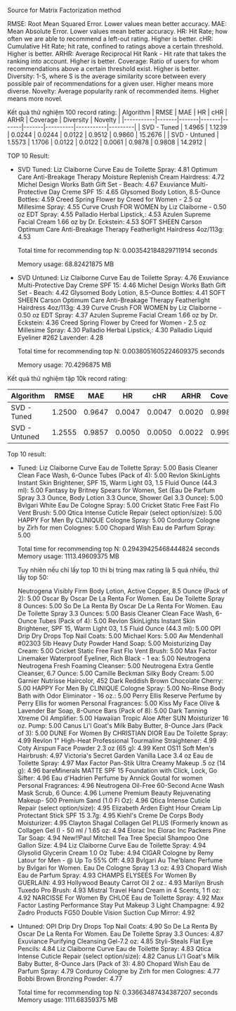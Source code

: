 Source for Matrix Factorization method

RMSE: Root Mean Squared Error. Lower values mean better accuracy.
MAE: Mean Absolute Error. Lower values mean better accuracy.
HR: Hit Rate; how often we are able to recommend a left-out rating. Higher is better.
cHR: Cumulative Hit Rate; hit rate, confined to ratings above a certain threshold. Higher is better.
ARHR: Average Reciprocal Hit Rank - Hit rate that takes the ranking into account. Higher is better.
Coverage: Ratio of users for whom recommendations above a certain threshold exist. Higher is better.
Diversity: 1-S, where S is the average similarity score between every possible pair of recommendations
for a given user. Higher means more diverse.
Novelty: Average popularity rank of recommended items. Higher means more novel.

Kết quả thử nghiệm 100 record rating:
| Algorithm | RMSE | MAE | HR | cHR | ARHR | Coverage | Diversity | Novelty |
|-----------|-------|-------|-------|-------|-------|----------|-----------|---------|
| SVD - Tuned | 1.4965 | 1.1239 | 0.0244 | 0.0244 | 0.0122 | 0.9512 | 0.9860 | 15.2676 |
| SVD - Untuned | 1.5573 | 1.1706 | 0.0122 | 0.0122 | 0.0061 | 0.9878 | 0.9808 | 14.2912 |

TOP 10 Result:

- SVD Tuned:
  Liz Claiborne Curve Eau de Toilette Spray: 4.81
  Optimum Care Anti-Breakage Therapy Moisture Replenish Cream Hairdress: 4.72
  Michel Design Works Bath Gift Set - Beach: 4.67
  Exuviance Multi-Protective Day Creme SPF 15: 4.65
  Glysomed Body Lotion, 8.5-Ounce Bottles: 4.59
  Creed Spring Flower by Creed for Women - 2.5 oz Millesime Spray: 4.55
  Curve Crush FOR WOMEN by Liz Claiborne - 0.50 oz EDT Spray: 4.55
  Palladio Herbal Lipstick,: 4.53
  Azulen Supreme Facial Cream 1.66 oz by Dr. Eckstein: 4.53
  SOFT SHEEN Carson Optimum Care Anti-Breakage Therapy Featherlight Hairdress 4oz/113g: 4.53

  Total time for recommending top N: 0.003542184829711914 seconds

  Memory usage: 68.82421875 MB

- SVD Untuned:
  Liz Claiborne Curve Eau de Toilette Spray: 4.76
  Exuviance Multi-Protective Day Creme SPF 15: 4.46
  Michel Design Works Bath Gift Set - Beach: 4.42
  Glysomed Body Lotion, 8.5-Ounce Bottles: 4.41
  SOFT SHEEN Carson Optimum Care Anti-Breakage Therapy Featherlight Hairdress 4oz/113g: 4.39
  Curve Crush FOR WOMEN by Liz Claiborne - 0.50 oz EDT Spray: 4.37
  Azulen Supreme Facial Cream 1.66 oz by Dr. Eckstein: 4.36
  Creed Spring Flower by Creed for Women - 2.5 oz Millesime Spray: 4.30
  Palladio Herbal Lipstick,: 4.30
  Palladio Liquid Eyeliner #262 Lavender: 4.28

  Total time for recommending top N: 0.0038051605224609375 seconds

  Memory usage: 70.4296875 MB

Kết quả thử nghiệm tập 10k record rating:

| Algorithm     | RMSE   | MAE    | HR     | cHR    | ARHR   | Coverage | Diversity | Novelty  |
| ------------- | ------ | ------ | ------ | ------ | ------ | -------- | --------- | -------- |
| SVD - Tuned   | 1.2500 | 0.9647 | 0.0047 | 0.0047 | 0.0020 | 0.9989   | 0.9951    | 154.0847 |
| SVD - Untuned | 1.2555 | 0.9857 | 0.0050 | 0.0050 | 0.0022 | 0.9998   | 0.9927    | 102.4370 |

Top 10 result:

- Tuned:
  Liz Claiborne Curve Eau de Toilette Spray: 5.00
  Basis Cleaner Clean Face Wash, 6-Ounce Tubes (Pack of 4): 5.00
  Revlon SkinLights Instant Skin Brightener, SPF 15, Warm Light 03, 1.5 Fluid Ounce (44.3 ml): 5.00
  Fantasy by Britney Spears for Women, Set (Eau De Parfum Spray 3.3 Ounce, Body Lotion 3.3 Ounce, Shower Gel 3.3 Ounce): 5.00
  Bvlgari White Eau De Cologne Spray: 5.00
  Cricket Static Free Fast Flo Vent Brush: 5.00
  Qtica Intense Cuticle Repair (select option/size): 5.00
  HAPPY For Men By CLINIQUE Cologne Spray: 5.00
  Corduroy Cologne by Zirh for men Colognes: 5.00
  Chopard Wish Eau de Parfum Spray: 5.00

  Total time for recommending top N: 0.29439425468444824 seconds
  Memory usage: 1113.49609375 MB

  Tuy nhiên nếu chỉ lấy top 10 thì bị trùng max rating là 5 quá nhiều, thử lấy top 50:

  Neutrogena Visibly Firm Body Lotion, Active Copper, 8.5 Ounce (Pack of 2): 5.00
  Oscar By Oscar De La Renta For Women. Eau De Toilette Spray 8 Ounces: 5.00
  So De La Renta By Oscar De La Renta For Women. Eau De Toilette Spray 3.3 Ounces: 5.00
  Basis Cleaner Clean Face Wash, 6-Ounce Tubes (Pack of 4): 5.00
  Revlon SkinLights Instant Skin Brightener, SPF 15, Warm Light 03, 1.5 Fluid Ounce (44.3 ml): 5.00
  OPI Drip Dry Drops Top Nail Coats: 5.00
  Michael Kors: 5.00
  Aw Mendenhall #02303 5lb Heavy Duty Powder Hand Soap: 5.00
  Moisturizing Day Cream: 5.00
  Cricket Static Free Fast Flo Vent Brush: 5.00
  Max Factor Linemaker Waterproof Eyeliner, Rich Black - 1 ea: 5.00
  Neutrogena Neutrogena Fresh Foaming Cleanser: 5.00
  Neutrogena Extra Gentle Cleanser, 6.7 Ounce: 5.00
  Camille Beckman Silky Body Cream: 5.00
  Garnier Nutrisse Haircolor, 452 Dark Reddish Brown Chocolate Cherry: 5.00
  HAPPY For Men By CLINIQUE Cologne Spray: 5.00
  No-Rinse Body Bath with Odor Eliminator - 16 oz.: 5.00
  Perry Ellis Reserve Perfume by Perry Ellis for women Personal Fragrances: 5.00
  Kiss My Face Olive & Lavender Bar Soap, 8-Ounce Bars (Pack of 8): 5.00
  Dark Tanning Xtreme Oil Amplifier: 5.00
  Hawaiian Tropic Aloe After SUN Moisturizer 16 oz. Pump: 5.00
  Canus Li'l Goat's Milk Baby Butter, 8-Ounce Jars (Pack of 3): 5.00
  DUNE For Women By CHRISTIAN DIOR Eau De Toilette Spray: 4.99
  Revlon 1&#34; High&#45;Heat Professional Tourmaline Straightener: 4.99
  Coty Airspun Face Powder 2.3 oz (65 g): 4.99
  Kent OS11 Soft Men's Hairbrush: 4.97
  Victoria's Secret Garden Vanilla Lace 3.4 oz Eau de Toilette Spray: 4.97
  Max Factor Pan-Stik Ultra Creamy Makeup .5 oz (14 g): 4.96
  bareMinerals MATTE SPF 15 Foundation with Click, Lock, Go Sifter: 4.96
  Eau d'Hadrien Perfume by Annick Goutal for women Personal Fragrances: 4.96
  Neutrogena Oil-Free 60-Second Acne Wash Mask Scrub, 6 Ounce: 4.96
  Lumene Premium Beauty Rejuvenating Makeup- 500 Premium Sand (1.0 Fl Oz): 4.96
  Qtica Intense Cuticle Repair (select option/size): 4.95
  Elizabeth Arden Eight Hour Cream Lip Protectant Stick SPF 15 3.7g: 4.95
  Kiehl's Creme De Corps Body Moisturizer: 4.95
  Clayton Shagal Collagen Gel PLUS (Formerly known as Collagen Gel I) - 50 ml / 1.65 oz: 4.94
  Elorac Inc Elorac Inc Packers Pine Tar Soap: 4.94
  New!!Paul Mitchell Tea Tree Special Shampoo One Gallon Size: 4.94
  Liz Claiborne Curve Eau de Toilette Spray: 4.94
  Glysolid Glycerin Cream 1.0 Oz Tube: 4.94
  CIGAR Cologne by Remy Latour for Men - @ Up To 55% Off: 4.93
  Bvlgari Au The'blanc Perfume by Bvlgari for Women. Eau De Cologne Spray 1.3 oz: 4.93
  Chopard Wish Eau de Parfum Spray: 4.93
  CHAMPS ELYSEES For Women By GUERLAIN: 4.93
  Hollywood Beauty Carrot Oil 2 oz.: 4.93
  Marilyn Brush Tuxedo Pro Brush: 4.93
  Mistral Travel Hand Cream in 4 Scents, 1 fl oz: 4.92
  NARCISSE For Women By CHLOE Eau de Toilette Spray: 4.92
  Max Factor Lasting Performance Stay Put Makeup 3 Light Champagne: 4.92
  Zadro Products FG50 Double Vision Suction Cup Mirror: 4.92

- Untuned:
  OPI Drip Dry Drops Top Nail Coats: 4.90
  So De La Renta By Oscar De La Renta For Women. Eau De Toilette Spray 3.3 Ounces: 4.87
  Exuviance Purifying Cleansing Gel-7.2 oz: 4.85
  Styli-Steals Flat Eye Pencils: 4.84
  Liz Claiborne Curve Eau de Toilette Spray: 4.83
  Qtica Intense Cuticle Repair (select option/size): 4.82
  Canus Li'l Goat's Milk Baby Butter, 8-Ounce Jars (Pack of 3): 4.80
  Chopard Wish Eau de Parfum Spray: 4.79
  Corduroy Cologne by Zirh for men Colognes: 4.77
  Bobbi Brown Bronzing Powder: 4.77

  Total time for recommending top N: 0.33663487434387207 seconds
  Memory usage: 1111.68359375 MB
